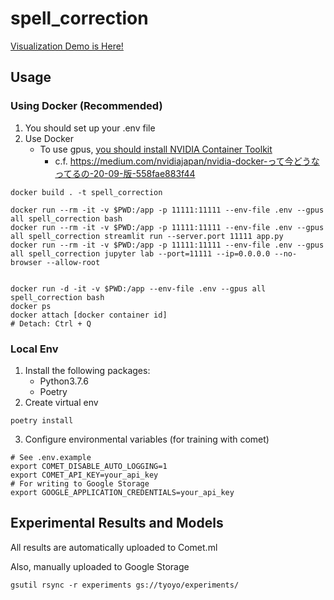 # spell_correction

[Visualization Demo is Here!](https://spell-correction.herokuapp.com/)


## Usage
### Using Docker (Recommended)
1. You should set up your .env file
2. Use Docker
   * To use gpus, [you should install NVIDIA Container Toolkit](https://docs.nvidia.com/datacenter/cloud-native/container-toolkit/install-guide.html#setting-up-nvidia-container-toolkit)
      * c.f. https://medium.com/nvidiajapan/nvidia-docker-って今どうなってるの-20-09-版-558fae883f44


```shell
docker build . -t spell_correction

docker run --rm -it -v $PWD:/app -p 11111:11111 --env-file .env --gpus all spell_correction bash
docker run --rm -it -v $PWD:/app -p 11111:11111 --env-file .env --gpus all spell_correction streamlit run --server.port 11111 app.py
docker run --rm -it -v $PWD:/app -p 11111:11111 --env-file .env --gpus all spell_correction jupyter lab --port=11111 --ip=0.0.0.0 --no-browser --allow-root


docker run -d -it -v $PWD:/app --env-file .env --gpus all spell_correction bash
docker ps
docker attach [docker container id]
# Detach: Ctrl + Q
```

### Local Env
1. Install the following packages:
   * Python3.7.6
   * Poetry
2. Create virtual env
``` shell
poetry install
```

3. Configure environmental variables (for training with comet)
``` shell
# See .env.example
export COMET_DISABLE_AUTO_LOGGING=1
export COMET_API_KEY=your_api_key
# For writing to Google Storage
export GOOGLE_APPLICATION_CREDENTIALS=your_api_key
```


## Experimental Results and Models
All results are automatically uploaded to Comet.ml

Also, manually uploaded to Google Storage
```
gsutil rsync -r experiments gs://tyoyo/experiments/
```
